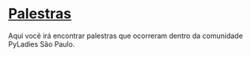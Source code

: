# [Palestras](https://pyladiessp.github.io/palestras/)

Aqui você irá encontrar palestras que ocorreram dentro da comunidade PyLadies São Paulo. 


